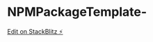 # NPMPackageTemplate-

[Edit on StackBlitz ⚡️](https://stackblitz.com/edit/stackblitz-starters-pqgqku)
